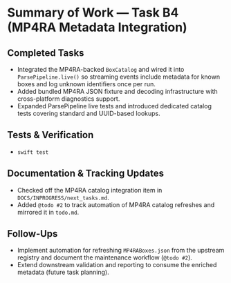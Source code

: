 # Summary of Work — Task B4 (MP4RA Metadata Integration)

## Completed Tasks

- Integrated the MP4RA-backed `BoxCatalog` and wired it into `ParsePipeline.live()` so streaming events include metadata for known boxes and log unknown identifiers once per run.
- Added bundled MP4RA JSON fixture and decoding infrastructure with cross-platform diagnostics support.
- Expanded ParsePipeline live tests and introduced dedicated catalog tests covering standard and UUID-based lookups.

## Tests & Verification

- `swift test`

## Documentation & Tracking Updates

- Checked off the MP4RA catalog integration item in `DOCS/INPROGRESS/next_tasks.md`.
- Added `@todo #2` to track automation of MP4RA catalog refreshes and mirrored it in `todo.md`.

## Follow-Ups

- Implement automation for refreshing `MP4RABoxes.json` from the upstream registry and document the maintenance workflow (`@todo #2`).
- Extend downstream validation and reporting to consume the enriched metadata (future task planning).
